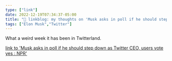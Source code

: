 ```yaml
---
type: ["link"]
date: 2022-12-19T07:34:37-05:00
title: "🔗 linkblog: my thoughts on 'Musk asks in poll if he should step down as Twitter CEO, users vote yes : NPR'"
tags: ["Elon Musk","Twitter"]
---
```

What a weird week it has been in Twitterland.  
 

[link to 'Musk asks in poll if he should step down as Twitter CEO, users vote yes : NPR'](https://www.npr.org/2022/12/19/1144071661/twitter-musk-poll-ceo)
